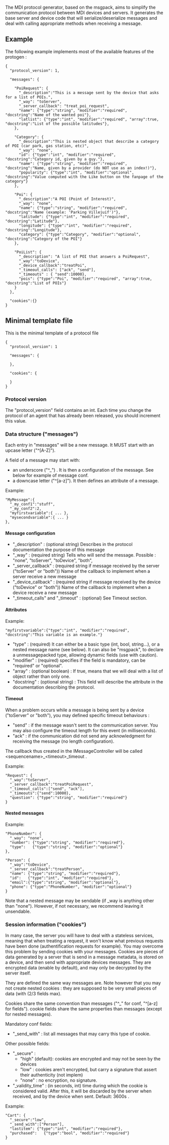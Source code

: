 
The MDI protocol generator, based on the msgpack, aims to simplify the communication protocol between MDI devices and servers. It generates the base server and device code that will serialize/deserialize messages and deal with calling appropriate methods when receiving a message.

## Example

The following example implements most of the available features of the protogen :

    {
      "protocol_version": 1,

      "messages": {

        "PoiRequest": {
          "_description":"This is a message sent by the device that asks for a list of POIs.",
          "_way": "toServer",
          "_server_callback": "treat_poi_request",
          "name": {"type":"string", "modifier":"required", "docstring":"Name of the wanted poi"},
          "latlist": {"type":"int", "modifier":"required", "array":true, "docstring":"List of the possible latitudes"},
        },

        "Category": {
          "_description":"This is nested object that describe a category of POI (car park, gas station, etc)",
          "_way": "none",
          "id": {"type":"int", "modifier":"required", "docstring":"Category id, given by a guy."},
          "name": {"type":"string", "modifier":"required", "docstring":"Name, given by a provider (do NOT use as an index!)"},
          "popularity": {"type":"int", "modifier":"optional", "docstring":"Value computed with the Like button on the fanpage of the category"}
        },

        "Poi": {
          "_description":"A POI (Point of Interest)",
          "_way": "none",
          "name": {"type":"string", "modifier":"required", "docstring":"Name (example: 'Parking Villejuif')"},
          "latitude": {"type":"int", "modifier":"required", "docstring":"Latitude"},
          "longitude": {"type":"int", "modifier":"required", "docstring":"Longitude"},
          "category": {"type":"Category", "modifier":"optional", "docstring":"Category of the POI"}
        },

        "PoiList": {
          "_description": "A list of POI that answers a PoiRequest",
          "_way":"toDevice",
          "_device_callback":"treatPoi",
          "_timeout_calls": ["ack", "send"],
          "_timeouts" : { "send":10000},
          "pois": {"type":"Poi", "modifier":"required", "array":true, "docstring":"List of POIs"}
        }
      },

      "cookies":{}
    }


## Minimal template file

This is the minimal template of a protocol file

    {
      "protocol_version": 1

      "messages": {

      },

      "cookies": {

      }
    }


### Protocol version

The "protocol_version" field contains an int. Each time you change the protocol of an agent that has already been released, you should increment this value.


### Data structure ("messages")

Each entry in "messages" will be a new message. It MUST start with an upcase letter ("^[A-Z]").

A field of a message may start with:

* an underscore ("^_") . It is then a configuration of the message. See below for example of message conf.
* a downcase letter ("^[a-z]"). It then defines an attribute of a message.

Example:

    "MyMessage":{
      "_my_conf1":"stuff",
      "_my_conf2":2,
      "myfirstvariable":{ ... },
      "mysecondvariable":{ ... }
    },


#### Message configuration

* "_description" : (optional string) Describes in the protocol documentation the purpose of this message
* "_way" : (required string) Tells who will send the message. Possible : "none", "toServer", "toDevice", "both",
* "_server_callback" : (required string if message received by the server ("toServer" or "both")) Name of the callback to implement when a server receive a new message
* "_device_callback" : (required string if message received by the device ("toDevice" or "both")) Name of the callback to implement when a device receive a new message
* "_timeout_calls" and "_timeout" : (optional) See Timeout section.


#### Attributes

Example:

    "myfirstvariable":{"type":"int", "modifier":"required", "docstring":"This variable is an example."}


* "type" : (required) It can either be a basic type (int, bool, string…), or a nested message name (see below). It can also be "msgpack", to declare a unmessagepacked type, allowing dynamic fields (use with caution).
* "modifier" : (required) specifies if the field is mandatory, can be "required" or "optional".
* "array" : (optional boolean) : If true, means that we will deal with a list of object rather than only one.
* "docstring" : (optional string) : This field will describe the attribute in the documentation describing the protocol.


#### Timeout

When a problem occurs while a message is being sent by a device ("toServer" or "both"), you may defined specific timeout behaviours :

* "send" : if the message wasn't sent to the communication server. You may also configure the timeout length for this event (in milliseconds).
* "ack" : if the communication did not send any acknowledgment for receiving the message (no length configuration).

The callback thus created in the IMessageController will be called &lt;sequencename&gt;\_&lt;timeout&gt;\_timeout .

Example:

    "Request": {
      "_way":"toServer",
      "_server_callback":"treatPoiRequest",
      "_timeout_calls":["send", "ack"],
      "_timeouts":{"send":10000},
      "question": {"type":"string", "modifier":"required"}
    }


#### Nested messages

Example:

    "PhoneNumber": {
      "_way": "none",
      "number": {"type":"string", "modifier":"required"},
      "type":   {"type":"string", "modifier":"optional"}
    },

    "Person": {
      "_way":"toDevice",
      "_server_callback":"treatPerson",
      "name": {"type":"string", "modifier":"required"},
      "id":   {"type":"int", "modifier":"required"},
      "email":{"type":"string", "modifier":"optional"},
      "phone": {"type":"PhoneNumber", "modifier":"optional"}
    }

Note that a nested message may be sendable (if _way is anything other than "none"). However, if not necessary, we recommend leaving it unsendable.


### Session information ("cookies")

In many case, the server you will have to deal with a stateless services, meaning that when treating a request, it won't know what previous requests have been done (authentification requests for example). You may overcome this problem by sending cookies with your messages. Cookies are pieces of data generated by a server that is send in a message metadata, is stored on a device, and then send with appropriate devices messages. They are encrypted data (enable by default), and may only be decrypted by the server itself.

They are defined the same way messages are. Note however that you may not create nested cookies : they are supposed to be very small pieces of data (with (2/3 fields max).

Cookies share the same convention than messages ("^_" for conf, "^[a-z] for fields"). cookie fields share the same properties than messages (except for nested messages).

Mandatory conf fields:
- "_send_with" : list all messages that may carry this type of cookie.

Other possible fields:

* "_secure" :
  * "high" (default): cookies are encrypted and may not be seen by the devices
  * "low" : cookies aren't encrypted, but carry a signature that assert their authenticity (not implem)
  * "none" : no encryption, no signature.
* "_validity_time" : (in seconds, int) time during which the cookie is considered valid. After this, it will be discarded by the server when received, and by the device when sent. Default: 3600s .

Example:

    "Cart": {
      "_secure":"low",
      "_send_with":["Person"],
      "lastitem": {"type":"int", "modifier":"required"},
      "purchased":   {"type":"bool", "modifier":"required"}
    }